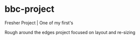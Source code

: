 # bbc-project
Fresher Project | One of my first's

Rough around the edges project focused on layout and re-sizing
